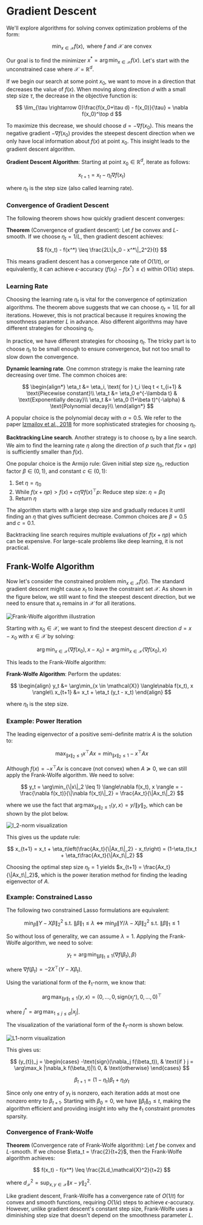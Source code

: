 # Gradient Descent


We'll explore algorithms for solving convex optimization problems of the form:

$$
\min_{x \in \mathcal{X}} f(x), \text{ where $f$ and $\mathcal{X}$ are convex}
$$

Our goal is to find the minimizer $x^* = \arg\min_{x\in \mathcal{X}}f(x)$. Let's start with the unconstrained case where $\mathcal{X} = \mathbb{R}^d$.

If we begin our search at some point $x_0$, we want to move in a direction that decreases the value of $f(x)$. When moving along direction $d$ with a small step size $\tau$, the decrease in the objective function is:

$$
\lim_{\tau \rightarrow 0}\frac{f(x_0+\tau d) - f(x_0)}{\tau} = \nabla f(x_0)^\top d
$$

To maximize this decrease, we should choose $d = -\nabla f(x_0)$. This means the negative gradient $-\nabla f(x_0)$ provides the steepest descent direction when we only have local information about $f(x)$ at point $x_0$. This insight leads to the gradient descent algorithm.

**Gradient Descent Algorithm**: Starting at point $x_0 \in \mathbb{R}^d$, iterate as follows:

$$
x_{t+1} = x_t -\eta_t\nabla f(x_t)
$$

where $\eta_t$ is the step size (also called learning rate).




### Convergence of Gradient Descent

The following theorem shows how quickly gradient descent converges:

**Theorem** (Convergence of gradient descent): Let $f$ be convex and $L$-smooth. If we choose $\eta_t = 1/L$, then gradient descent achieves:

$$
f(x_t) - f(x^*) \leq \frac{2L\|x_0 - x^*\|_2^2}{t}
$$

This means gradient descent has a convergence rate of $O(1/t)$, or equivalently, it can achieve $\epsilon$-accuracy ($f(x_t) - f(x^*) \leq \epsilon$) within $O(1/\epsilon)$ steps.


### Learning Rate

Choosing the learning rate $\eta_t$ is vital for the convergence of optimization algorithms. The theorem above suggests that we can choose $\eta_t = 1/L$ for all iterations. However, this is not practical because it requires knowing the smoothness parameter $L$ in advance. Also different algorithms may have different strategies for choosing $\eta_t$.

In practice, we have different strategies for choosing $\eta_t$. The tricky part is to choose $\eta_t$ to be small enough to ensure convergence, but not too small to slow down the convergence.

**Dynamic learning rate**. One common strategy is make the learning rate decreasing over time. The common choices are:

$$
\begin{align*}
\eta_t &= \eta_i, \text{ for } t_i \leq t < t_{i+1} & \text{Piecewise constant}\\
\eta_t &= \eta_0 e^{-\lambda t} & \text{Exponentially decay}\\
\eta_t &= \eta_0 (1+\beta t)^{-\alpha} & \text{Polynomial decay}\\
\end{align*}
$$

A popular choice is the polynomial decay with $\alpha = 0.5$. We refer to the paper [Izmailov et al., 2018](https://arxiv.org/pdf/1803.05407) for more sophisticated strategies for choosing $\eta_t$.

**Backtracking Line search**. Another strategy is to choose $\eta_t$ by a line search. We aim to find the learning rate $\eta$ along the direction of $p$ such that $f(x+\eta p)$ is sufficiently smaller than $f(x)$.

One popular choice is the Armijo rule: Given initial step size $\eta_0$, reduction factor $\beta \in (0,1)$, and constant $c \in (0,1)$:

1. Set $\eta = \eta_0$
2. While $f(x+\eta p) > f(x) + c\eta \nabla f(x)^\top p$:
    Reduce step size: $\eta = \beta\eta$
3. Return $\eta$

The algorithm starts with a large step size and gradually reduces it until finding an $\eta$ that gives sufficient decrease. Common choices are $\beta = 0.5$ and $c = 0.1$.

Backtracking line search requires multiple evaluations of $f(x+\eta p)$ which can be expensive. For large-scale problems like deep learning, it is not practical.



## Frank-Wolfe Algorithm

Now let's consider the constrained problem $\min_{x \in \mathcal{X}} f(x)$. The standard gradient descent might cause $x_t$ to leave the constraint set $\mathcal{X}$. As shown in the figure below, we still want to find the steepest descent direction, but we need to ensure that $x_t$ remains in $\mathcal{X}$ for all iterations.

![Frank-Wolfe algorithm illustration](opt.assets/FW-1.png)

Starting with $x_0 \in \mathcal{X}$, we want to find the steepest descent direction $d = x - x_0$ with $x \in \mathcal{X}$ by solving:

$$
\arg\min_{x \in \mathcal{X}}\langle\nabla f(x_0), x - x_0\rangle = \arg\min_{x \in \mathcal{X}} \langle\nabla f(x_0), x \rangle
$$

This leads to the Frank-Wolfe algorithm:

**Frank-Wolfe Algorithm**: Perform the updates:

$$
\begin{align}
y_t &= \arg\min_{x \in \mathcal{X}} \langle\nabla f(x_t), x \rangle\\
x_{t+1} &= x_t + \eta_t (y_t - x_t)
\end{align}
$$

where $\eta_t$ is the step size.

### Example: Power Iteration

The leading eigenvector of a positive semi-definite matrix $A$ is the solution to:

$$
\max_{\|x\|_2 \leq 1} x^\top A x = \min_{\|x\|_2 \leq 1} -x^\top A x
$$

Although $f(x) = -x^\top A x$ is concave (not convex) when $A \succeq 0$, we can still apply the Frank-Wolfe algorithm. We need to solve:

$$
y_t = \arg\min_{\|x\|_2 \leq 1} \langle\nabla f(x_t), x \rangle = -\frac{\nabla f(x_t)}{\|\nabla f(x_t)\|_2} = \frac{Ax_t}{\|Ax_t\|_2}
$$

where we use the fact that $\arg\max_{\|x\|_2 \leq 1} \langle y, x \rangle = y/\|y\|_2$, which can be shown by the plot below.

![l_2-norm visualization](opt.assets/l2_norm_visualization.gif)

This gives us the update rule:

$$
x_{t+1} = x_t + \eta_t\left(\frac{Ax_t}{\|Ax_t\|_2} - x_t\right) = (1-\eta_t)x_t + \eta_t\frac{Ax_t}{\|Ax_t\|_2}
$$

Choosing the optimal step size $\eta_t = 1$ yields $x_{t+1} = \frac{Ax_t}{\|Ax_t\|_2}$, which is the power iteration method for finding the leading eigenvector of $A$.

### Example: Constrained Lasso

The following two constrained Lasso formulations are equivalent:

$$
\min_{\beta} \|Y - X\beta\|_2^2 \text{ s.t. } \|\beta\|_1 \leq \lambda
\Longleftrightarrow
\min_{\beta} \|Y/\lambda - X\beta\|_2^2 \text{ s.t. } \|\beta\|_1 \leq 1
$$

So without loss of generality, we can assume $\lambda = 1$. Applying the Frank-Wolfe algorithm, we need to solve:

$$
y_t = \arg\min_{\|\beta\|_1 \leq 1} \langle\nabla f(\beta_t), \beta \rangle
$$

where $\nabla f(\beta_t) = -2X^\top(Y - X\beta_t)$.


Using the variational form of the $\ell_1$-norm, we know that:

$$
\arg\max_{\|y\|_1 \leq 1} \langle y,x \rangle = (0,\dots, 0,\text{sign}(x_{j^*}),0, \dots, 0)^\top
$$

where $j^* = \arg\max_{1 \leq j \leq d}|x_j|$.

The visualization of the variational form of the $\ell_1$-norm is shown below.

![L1-norm visualization](opt.assets/l1_norm_visualization.gif)

This gives us:

$$
(y_{t})_j = 
\begin{cases}
-\text{sign}(\nabla_j f(\beta_t)), & \text{if } j = \arg\max_k |\nabla_k f(\beta_t)|\\
0, & \text{otherwise}
\end{cases}
$$

$$
\beta_{t+1} = (1-\eta_t)\beta_t + \eta_ty_t
$$

Since only one entry of $y_t$ is nonzero, each iteration adds at most one nonzero entry to $\beta_{t+1}$. Starting with $\beta_0 = 0$, we have $\|\beta_t\|_0 \leq t$, making the algorithm efficient and providing insight into why the $\ell_1$ constraint promotes sparsity.

### Convergence of Frank-Wolfe

**Theorem** (Convergence rate of Frank-Wolfe algorithm): Let $f$ be convex and $L$-smooth. If we choose $\eta_t = \frac{2}{t+2}$, then the Frank-Wolfe algorithm achieves:

$$
f(x_t) - f(x^*) \leq \frac{2Ld_\mathcal{X}^2}{t+2}
$$

where $d_\mathcal{X}^2 = \sup_{x,y \in \mathcal{X}}\|x-y\|_2^2$.

Like gradient descent, Frank-Wolfe has a convergence rate of $O(1/t)$ for convex and smooth functions, requiring $O(1/\epsilon)$ steps to achieve $\epsilon$-accuracy. However, unlike gradient descent's constant step size, Frank-Wolfe uses a diminishing step size that doesn't depend on the smoothness parameter $L$.


